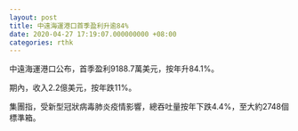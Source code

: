 ```yaml
---
layout: post
title: 中遠海運港口首季盈利升逾84%
date: 2020-04-27 17:19:07.000000000 +08:00
categories: rthk
---
```


中遠海運港口公布，首季盈利9188.7萬美元，按年升84.1%。

期內，收入2.2億美元，按年跌11%。

集團指，受新型冠狀病毒肺炎疫情影響，總吞吐量按年下跌4.4%，至大約2748個標準箱。
